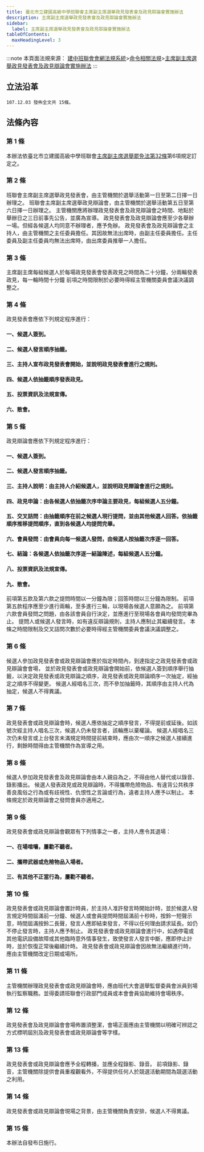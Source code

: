 ```yaml
---
title: 臺北市立建國高級中學班聯會主席副主席選舉政見發表會及政見辯論會實施辦法  
description: 主席副主席選舉政見發表會及政見辯論會實施辦法
sidebar:
  label: 主席副主席選舉政見發表會及政見辯論會實施辦法
tableOfContents:
  maxHeadingLevel: 3
---
```


:::note
本頁面法規來源：
[建中班聯會會網法規系統](https://ckhssc.wordpress.com/%e6%b3%95%e8%a6%8f%e7%b3%bb%e7%b5%b1/)\>[命令相關法規](https://ckhssc.wordpress.com/%e6%b3%95%e8%a6%8f%e5%91%bd%e4%bb%a4/)\>[主席副主席選舉政見發表會及政見辯論會實施辦法](https://drive.google.com/file/d/1bo1Lcx5KWKgKG4gRhf2e1SpOIyOz0s8i/view?usp=sharing)
:::

## 立法沿革 
```
107.12.03 發佈全文共 15條。 
```

## 法條內容

### 第 1 條 

本辦法依臺北市立建國高級中學班聯會[主席副主席選舉罷免法第32條](/主席與副主席/主席副主席選舉罷免法/#第-32-條政見發表會及政見辯論會)第6項規定訂定之。 

### 第 2 條 

班聯會主席副主席選舉政見發表會，由主管機關於選舉活動第一日至第二日擇一日辦理之。 
班聯會主席副主席選舉政見辯論會，由主管機關於選舉活動第五日至第六日擇一日辦理之。
主管機關應將辦理政見發表會及政見辯論會之時間、地點於舉辦日之三日前事先公告，並廣為宣導。 政見發表會及政見辯論會應至少各舉辦一場。但經各候選人均同意不辦理者，應予免辦。 政見發表會及政見辯論會之主持人，由主管機關之主任委員擔任。其因故無法出席時，由副主任委員擔任。主任委員及副主任委員均無法出席時，由出席委員推舉一人擔任。 

### 第 3 條 

主席副主席每組候選人於每場政見發表會發表政見之時間為二十分鐘，分兩輪發表政見，每一輪時間十分鐘 前項之時間限制於必要時得經主管機關委員會議決議調整之。 

### 第 4 條 

政見發表會應依下列規定程序進行：

#### 一、候選人簽到。

#### 二、候選人發言順序抽籤。

#### 三、主持人宣布政見發表會開始，並說明政見發表會進行之規則。

#### 四、候選人依抽籤順序發表政見。

#### 五、投票資訊及法規宣傳。

#### 六、散會。 

### 第 5 條 

政見辯論會應依下列規定程序進行：


#### 一、候選人簽到。

#### 二、候選人發言順序抽籤。

#### 三、主持人說明：由主持人介紹候選人，並說明政見辯論會進行之規則。

#### 四、政見申論：由各候選人依抽籤次序申論主要政見，每組候選人五分鐘。

#### 五、交叉詰問：由抽籤順序在前之候選人現行提問，並由其他候選人回答。依抽籤順序推移提問順序，直到各候選人均提問完畢。

#### 六、會員發問：由會員向每一候選人發問，由候選人按抽籤次序逐一回答。

#### 七、結論：各候選人依抽籤次序逐一結論陳述，每組候選人五分鐘。

#### 八、投票資訊及法規宣傳。

#### 九、散會。 

前項第五款及第六款之提問時間以一分鐘為限；回答時間以三分鐘為限制。 前項第五款程序應至少進行兩輪，至多進行三輪，以現場各候選人意願為之。 前項第六款會員發問之問題，由各該會員自行決定，並應進行至現場各會員均發問完畢為止。 提問人或候選人發言時，如有違反辯論規則，主持人應制止其繼續發言。 本條之時間限制及交叉詰問次數於必要時得經主管機關委員會議決議調整之。 

### 第 6 條 

候選人參加政見發表會或政見辯論會應於指定時間內，到達指定之政見發表會或政見辯論會會場，
並於政見發表會或政見辯論會開始前，依候選人簽到順序舉行抽籤，以決定政見發表或政見辯論之順序，政見發表或政見辯論順序一次抽定，經抽定之順序不得變更。 候選人經唱名三次，而不參加抽籤時，其順序由主持人代為抽定，候選人不得異議。 

### 第 7 條 

政見發表會或政見辯論會時，候選人應依抽定之順序發言，不得提前或延後。如該號次經主持人唱名三次，候選人仍未發言者，該輪應以棄權論。 候選人經唱名三次仍未發言或上台發言未滿規定時間提前結束時，應由次一順序之候選人接續進行，剩餘時間得由主管機關作為宣導之用。 

### 第 8 條 

候選人參加政見發表會及政見辯論會由本人親自為之，不得由他人替代或以錄音、錄影播出。
候選人發表政見或政見辯論時，不得攜帶危險物品、有違背公共秩序善良風俗之行為或有歧視性、仇恨性之言論或行為，違者主持人應予以制止。 本條規定於政見辯論會之發問會員亦適用之。 

### 第 9 條 

政見發表會或政見辯論會觀眾有下列情事之一者，主持人應令其退場：


#### 一、在場喧嚷，屢勸不聽者。

#### 二、攜帶武器或危險物品入場者。

#### 三、有其他不正當行為，屢勸不聽者。 

### 第 10 條 

政見發表會或政見辯論會置計時員，於主持人准許發言時開始計時，並於候選人發言規定時間屆滿前一分鐘、候選人或會員提問時間屆滿前十秒時，按鈴一短聲示意，時間屆滿按鈴二長聲，發言人應即結束發言，不得以任何理由請求延長。如仍不停止發言時，主持人應予制止。 政見發表會或政見辯論會進行中，如遇停電或其他電訊設備故障或其他臨時意外情事發生，致使發言人發言中斷，應即停止計時，並於恢復正常後繼續計時。 政見發表會或政見辯論會因故無法繼續進行時，應由主管機關改定日期或場所。 

### 第 11 條 

主管機關辦理政見發表會或政見辯論會時，應由班代大會選舉監督委員會派員到場執行監察職務。並得委請班聯會行政部門成員或本會會員協助維持會場秩序。 

### 第 12 條 

政見發表會及政見辯論會會場佈置須整潔，會場正面應由主管機關以明確可辨認之方式標明屆別及政見發表會或政見辯論會等字樣。 

### 第 13 條 

政見發表會或政見辯論會應予全程轉播，並應全程錄影、錄音。
前項錄影、錄音，主管機關除提供會員重複觀看外，不得提供任何人於競選活動期間為競選活動之利用。 

### 第 14 條 

政見發表會或政見辯論會現場之背景，由主管機關負責安排，候選人不得異議。 

### 第 15 條 

本辦法自發布日施行。 